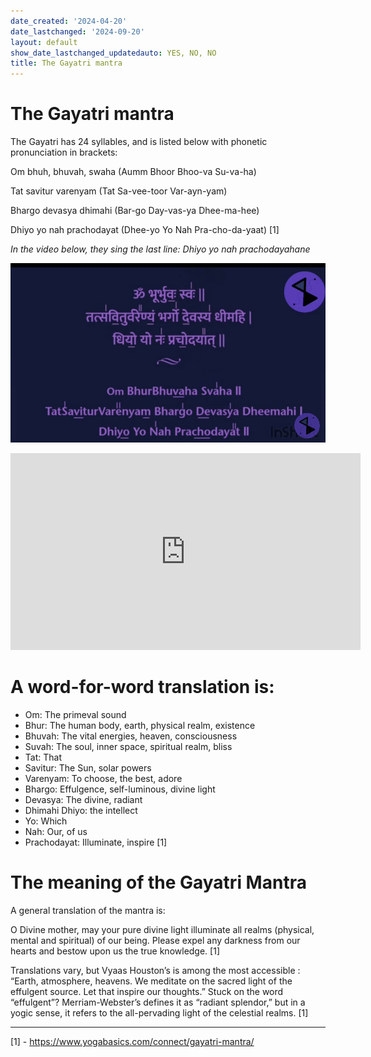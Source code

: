 ```yaml
---
date_created: '2024-04-20'
date_lastchanged: '2024-09-20'
layout: default
show_date_lastchanged_updatedauto: YES, NO, NO
title: The Gayatri mantra
---
```


# The Gayatri mantra
The Gayatri has 24 syllables, and is listed below with phonetic pronunciation in brackets:

Om bhuh, bhuvah, swaha (Aumm Bhoor Bhoo-va Su-va-ha)

Tat savitur varenyam (Tat Sa-vee-toor Var-ayn-yam)

Bhargo devasya dhimahi (Bar-go Day-vas-ya Dhee-ma-hee)

Dhiyo yo nah prachodayat (Dhee-yo Yo Nah Pra-cho-da-yaat) [1]

*In the video below, they sing the last line: Dhiyo yo nah prachodayahane*

![](media/cleanshot_2024-04-19-at-23-01-02@2x.png)


<iframe width="560" height="315" src="https://www.youtube.com/embed/GCuu8Ri9G-o?si=OGwcRCE28G5QJ1S1" title="YouTube video player" frameborder="0" allow="accelerometer; autoplay; clipboard-write; encrypted-media; gyroscope; picture-in-picture; web-share" referrerpolicy="strict-origin-when-cross-origin" allowfullscreen></iframe>

# A word-for-word translation is:
- Om: The primeval sound
- Bhur: The human body, earth, physical realm, existence
- Bhuvah: The vital energies, heaven, consciousness
- Suvah: The soul, inner space, spiritual realm, bliss
- Tat: That
- Savitur: The Sun, solar powers
- Varenyam: To choose, the best, adore
- Bhargo: Effulgence, self-luminous, divine light
- Devasya: The divine, radiant
- Dhimahi Dhiyo: the intellect
- Yo: Which
- Nah: Our, of us
- Prachodayat: Illuminate, inspire [1]
# The meaning of the Gayatri Mantra 
A general translation of the mantra is:

O Divine mother, may your pure divine light illuminate all realms (physical, mental and spiritual) of our being. Please expel any darkness from our hearts and bestow upon us the true knowledge. [1]

Translations vary, but Vyaas Houston’s is among the most accessible : “Earth, atmosphere, heavens. We meditate on the sacred light of the effulgent source. Let that inspire our thoughts.” Stuck on the word “effulgent”? Merriam-Webster’s defines it as “radiant splendor,” but in a yogic sense, it refers to the all-pervading light of the celestial realms. [1]


__________
[1] - https://www.yogabasics.com/connect/gayatri-mantra/

